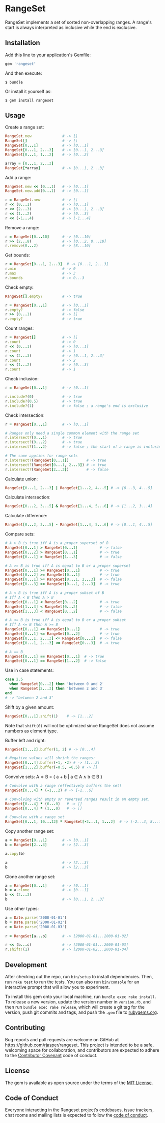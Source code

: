 # RangeSet

RangeSet implements a set of sorted non-overlapping ranges. A range's start is always interpreted as inclusive while the end is exclusive.

## Installation

Add this line to your application's Gemfile:

```ruby
gem 'rangeset'
```

And then execute:

    $ bundle

Or install it yourself as:

    $ gem install rangeset

## Usage

Create a range set:

```ruby
RangeSet.new              # -> []
RangeSet[]                # -> []
RangeSet[0...1]           # -> [0...1]
RangeSet[0...1, 2...3]    # -> [0...1, 2...3]
RangeSet[0...1, 1...2]    # -> [0...2]

array = [0...1, 2...3]
RangeSet[*array]          # -> [0...1, 2...3]
```

Add a range:

```ruby
RangeSet.new << (0...1)   # -> [0...1]
RangeSet.new.add(0...1)   # -> [0...1]

r = RangeSet.new          # -> []
r << (0...1)              # -> [0...1]
r << (2...3)              # -> [0...1, 2...3]
r << (1...2)              # -> [0...3]
r << (-1...4)             # -> [-1...4]
```

Remove a range:

```ruby
r = RangeSet[0...10]      # -> [0...10]
r >> (2...8)              # -> [0...2, 8...10]
r.remove(0...2)           # -> [8...10]
```

Get bounds:

```ruby
r = RangeSet[0...1, 2...3]  # -> [0...1, 2...3]
r.min                     # -> 0
r.max                     # -> 3
r.bounds                  # -> 0...3
```

Check empty:

```ruby
RangeSet[].empty?         # -> true

r = RangeSet[0...1]       # -> [0...1]
r.empty?                  # -> false
r >> (0...1)              # -> []
r.empty?                  # -> true
```

Count ranges:

```ruby
r = RangeSet[]            # -> []
r.count                   # -> 0
r << (0...1)              # -> [0...1]
r.count                   # -> 1
r << (2...3)              # -> [0...1, 2...3]
r.count                   # -> 2
r << (1...2)              # -> [0...3]
r.count                   # -> 1
```

Check inclusion:

```ruby
r = RangeSet[0...1]       # -> [0...1]

r.include?(0)             # -> true
r.include?(0.5)           # -> true
r.include?(1)             # -> false ; a range's end is exclusive
```

Check intersection:

```ruby
r = RangeSet[0...1]       # -> [0...1]

# Ranges only need a single common element with the range set
r.intersect?(0...1)       # -> true
r.intersect?(0...2)       # -> true
r.intersect?(1...2)       # -> false ; the start of a range is inclusive but the end exclusive

# The same applies for range sets
r.intersect?(RangeSet[0...1])        # -> true
r.intersect?(RangeSet[0...1, 2...3]) # -> true
r.intersect?(RangeSet[2...3])        # -> false
```

Calculate union:

```ruby
RangeSet[0...1, 2...3] | RangeSet[1...2, 4...5] # -> [0...3, 4...5]
```

Calculate intersection:

```ruby
RangeSet[0...2, 3...5] & RangeSet[1...4, 5...6] # -> [1...2, 3...4]
```

Calculate difference:

```ruby
RangeSet[0...2, 3...5] - RangeSet[1...4, 5...6] # -> [0...1, 4...5]
```

Compare sets:

```ruby
# A > B is true iff A is a proper superset of B
RangeSet[0...1] > RangeSet[0...1]          # -> false 
RangeSet[0...2] > RangeSet[0...1]          # -> true 
RangeSet[0...1] > RangeSet[1...3]          # -> false

# A >= B is true iff A is equal to B or a proper superset
RangeSet[0...1] >= RangeSet[0...1]         # -> true 
RangeSet[0...2] >= RangeSet[0...1]         # -> true 
RangeSet[0...1] >= RangeSet[0...1, 2...3]  # -> false
RangeSet[0...3] >= RangeSet[0...1, 2...3]  # -> true

# A < B is true iff A is a proper subset of B 
# Iff A < B then A > B
RangeSet[0...1] < RangeSet[0...2]          # -> true 
RangeSet[1...3] < RangeSet[0...2]          # -> false 
RangeSet[1...3] < RangeSet[0...2]          # -> false

# A <= B is true iff A is equal to B or a proper subset
# Iff A <= B then A >= B
RangeSet[0...1] <= RangeSet[0...1]         # -> true
RangeSet[0...1] <= RangeSet[0...2]         # -> true 
RangeSet[0...1, 2...3] <= RangeSet[0...1]  # -> false 
RangeSet[0...1, 2...3] <= RangeSet[0...3]  # -> true 

# A == B
RangeSet[0...1] == RangeSet[0...1]  # -> true
RangeSet[0...1] == RangeSet[1...2]  # -> false
```

Use in case statements:

```ruby
case 2.5
  when RangeSet[0...2] then 'between 0 and 2'
  when RangeSet[2...3] then 'between 2 and 3'
end
# -> "between 2 and 3"
```

Shift by a given amount:

```ruby
RangeSet[0...1].shift(1)    # -> [1...2] 
```

Note that `shift(0)` will not be optimized since RangeSet does not assume numbers as element type.

Buffer left and right:

```ruby
RangeSet[1...2].buffer(1, 2) # -> [0...4]

# Negative values will shrink the ranges:
RangeSet[0...4].buffer(-1, -2) # -> [1...2]
RangeSet[1...2].buffer(-0.5, -0.5) # -> []
```

Convolve sets: A ∗ B = { a + b | a ∈ A ∧ b ∈ B }

```ruby
# Convolve with a range (effectively buffers the set)
RangeSet[0...4] * (-1...2) # -> [-1...6] 

# Convolving with empty or reversed ranges result in an empty set.
RangeSet[0...4] * (0...0)   # -> []
RangeSet[0...4] * (1...0)   # -> []

# Convolve with a range set
RangeSet[0...1, 10...12] * RangeSet[-2...1, 1...2]  # -> [-2...3, 8...14] 
```

Copy another range set:

```ruby
a = RangeSet[0...1]       # -> [0...1] 
b = RangeSet[2...3]       # -> [2...3] 

a.copy(b)

a                         # -> [2...3] 
b                         # -> [2...3] 
```

Clone another range set:

```ruby
a = RangeSet[0...1]       # -> [0...1] 
b = a.clone               # -> [0...1] 
b << (2...3)
b                         # -> [0...1, 2...3] 
```

Use other types:

```ruby
a = Date.parse('2000-01-01') 
b = Date.parse('2000-01-02')
c = Date.parse('2000-01-03') 
 
r = RangeSet[a...b]       # -> [2000-01-01...2000-01-02]

r << (b...c)              # -> [2000-01-01...2000-01-03] 
r.shift!(1)               # -> [2000-01-02...2000-01-04]
```


## Development

After checking out the repo, run `bin/setup` to install dependencies. Then, run `rake test` to run the tests. You can also run `bin/console` for an interactive prompt that will allow you to experiment.

To install this gem onto your local machine, run `bundle exec rake install`. To release a new version, update the version number in `version.rb`, and then run `bundle exec rake release`, which will create a git tag for the version, push git commits and tags, and push the `.gem` file to [rubygems.org](https://rubygems.org).

## Contributing

Bug reports and pull requests are welcome on GitHub at https://github.com/rjasper/rangeset. This project is intended to be a safe, welcoming space for collaboration, and contributors are expected to adhere to the [Contributor Covenant](http://contributor-covenant.org) code of conduct.

## License

The gem is available as open source under the terms of the [MIT License](https://opensource.org/licenses/MIT).

## Code of Conduct

Everyone interacting in the Rangeset project’s codebases, issue trackers, chat rooms and mailing lists is expected to follow the [code of conduct](https://github.com/rjasper/rangeset/blob/master/CODE_OF_CONDUCT.md).
